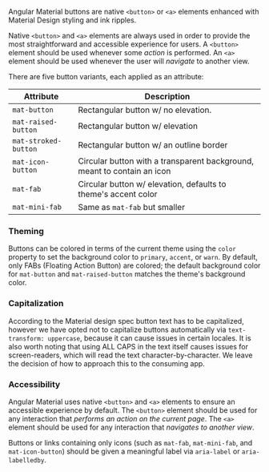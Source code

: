 Angular Material buttons are native `<button>` or `<a>` elements enhanced with Material Design
styling and ink ripples.

<!-- example(button-overview) -->

Native `<button>` and `<a>` elements are always used in order to provide the most straightforward
and accessible experience for users. A `<button>` element should be used whenever some _action_
is performed. An `<a>` element should be used whenever the user will _navigate_ to another view.


There are five button variants, each applied as an attribute:

| Attribute            | Description                                                              |
|----------------------|--------------------------------------------------------------------------|
| `mat-button`         | Rectangular button w/ no elevation.                                      |
| `mat-raised-button`  | Rectangular button w/ elevation                                          |
| `mat-stroked-button` | Rectangular button w/ an outline border                                  |
| `mat-icon-button`    | Circular button with a transparent background, meant to contain an icon  |
| `mat-fab`            | Circular button w/ elevation, defaults to theme's accent color           |
| `mat-mini-fab`       | Same as `mat-fab` but smaller                                            |


### Theming
Buttons can be colored in terms of the current theme using the `color` property to set the
background color to `primary`, `accent`, or `warn`. By default, only FABs (Floating Action Button) 
are colored; the default background color for `mat-button` and `mat-raised-button` matches the theme's 
background color.

### Capitalization
According to the Material design spec button text has to be capitalized, however we have opted not
to capitalize buttons automatically via `text-transform: uppercase`, because it can cause issues in
certain locales. It is also worth noting that using ALL CAPS in the text itself causes issues for
screen-readers, which will read the text character-by-character. We leave the decision of how to
approach this to the consuming app.

### Accessibility
Angular Material uses native `<button>` and `<a>` elements to ensure an accessible experience by
default. The `<button>` element should be used for any interaction that _performs an action on the
current page_. The `<a>` element should be used for any interaction that _navigates to another
view_.

Buttons or links containing only icons (such as `mat-fab`, `mat-mini-fab`, and `mat-icon-button`) should
be given a meaningful label via `aria-label` or `aria-labelledby`.
